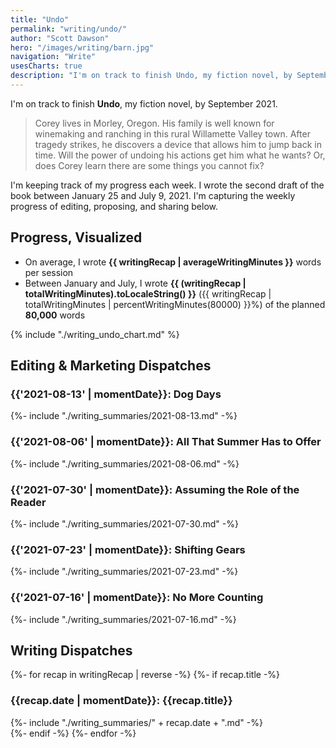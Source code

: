 ```yaml
---
title: "Undo"
permalink: "writing/undo/"
author: "Scott Dawson"
hero: "/images/writing/barn.jpg"
navigation: "Write"
usesCharts: true
description: "I'm on track to finish Undo, my fiction novel, by September 2021. I'm keeping track of my progress each week, since they've seemed to fly by since I started writing the second draft of the book on January 25, 2021."
---
```


I'm on track to finish **Undo**, my fiction novel, by September 2021.

> Corey lives in Morley, Oregon. His family is well known for winemaking and ranching in this rural Willamette Valley town. After tragedy strikes, he discovers a device that allows him to jump back in time. Will the power of undoing his actions get him what he wants? Or, does Corey learn there are some things you cannot fix?

I'm keeping track of my progress each week. I wrote the second draft of the book between January 25 and July 9, 2021. I'm capturing the weekly progress of editing, proposing, and sharing below.

<h2>Progress, Visualized</h2>

- On average, I wrote **{{ writingRecap | averageWritingMinutes }}** words per session
- Between January and July, I wrote **{{ (writingRecap | totalWritingMinutes).toLocaleString() }}** ({{ writingRecap | totalWritingMinutes | percentWritingMinutes(80000) }}%) of the planned **80,000** words

{% include "./writing_undo_chart.md" %}

<h2>Editing & Marketing Dispatches</h2>

<h3>{{'2021-08-13' | momentDate}}: Dog Days</h3>
<div class="writing_recap">{%- include "./writing_summaries/2021-08-13.md" -%}</div>

<h3>{{'2021-08-06' | momentDate}}: All That Summer Has to Offer</h3>
<div class="writing_recap">{%- include "./writing_summaries/2021-08-06.md" -%}</div>

<h3>{{'2021-07-30' | momentDate}}: Assuming the Role of the Reader</h3>
<div class="writing_recap">{%- include "./writing_summaries/2021-07-30.md" -%}</div>

<h3>{{'2021-07-23' | momentDate}}: Shifting Gears</h3>
<div class="writing_recap">{%- include "./writing_summaries/2021-07-23.md" -%}</div>

<h3>{{'2021-07-16' | momentDate}}: No More Counting</h3>
<div class="writing_recap">{%- include "./writing_summaries/2021-07-16.md" -%}</div>

<h2>Writing Dispatches</h2>

{%- for recap in writingRecap | reverse -%}
    {%- if recap.title -%}
        <h3>{{recap.date | momentDate}}: {{recap.title}}</h3><div class="writing_recap">{%- include "./writing_summaries/" + recap.date + ".md" -%}</div>
    {%- endif -%}
{%- endfor -%}


